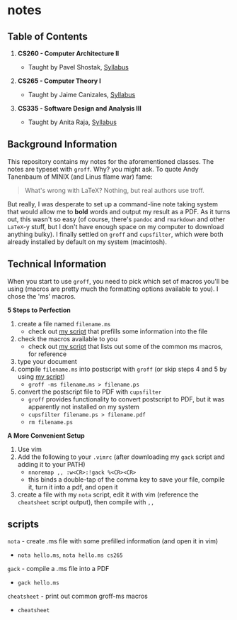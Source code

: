 # notes

## Table of Contents

1. __CS260 - Computer Architecture II__

    * Taught by Pavel Shostak,
[Syllabus](https://github.com/joshnatis/notes/blob/master/260/syllabus/cs260_syllabus.pdf)

2. __CS265 - Computer Theory I__

    * Taught by Jaime Canizales,
[Syllabus](https://github.com/joshnatis/notes/blob/master/265/syllabus/cs265_syllabus.pdf)

3. __CS335 - Software Design and Analysis III__

    * Taught by Anita Raja,
[Syllabus](https://github.com/joshnatis/notes/blob/master/335/syllabus/cs335_syllabus.pdf)

## Background Information

This repository contains my notes for the aforementioned classes. The notes are typeset with `groff`.
Why? you might ask. To quote Andy Tanenbaum of MINIX (and Linus flame war) fame: 

> What's wrong with LaTeX?
> Nothing, but real authors use troff.

But really, I was desperate to set up a command-line note taking system that would allow me to __bold__ words and
output my result as a PDF. As it turns out, this wasn't so easy (of course, there's `pandoc` and `rmarkdown` and other
`LaTeX`-y stuff, but I don't have enough space on my computer to download anything bulky). I finally settled on `groff` and
`cupsfilter`, which were both already installed by default on my system (macintosh).

## Technical Information

When you start to use `groff`, you need to pick which set of macros you'll be using (macros are pretty
much the formatting options available to you). I chose the 'ms' macros.

__5 Steps to Perfection__
1. create a file named `filename.ms`
    * check out [my script](https://github.com/joshnatis/notes/blob/master/scripts/nota) that prefills some information into the file
2. check the macros available to you
    * check out [my script](https://github.com/joshnatis/notes/blob/master/scripts/cheatsheet) that lists out some of the common ms macros, for reference
3. type your document
4. compile `filename.ms` into postscript with `groff` (or skip steps 4 and 5 by using [my script](https://github.com/joshnatis/notes/blob/master/scripts/gack))
    * `groff -ms filename.ms > filename.ps`
5. convert the postscript file to PDF with `cupsfilter`
    * `groff` provides functionality to convert postscript to PDF, but it was apparently not installed on my system
    * `cupsfilter filename.ps > filename.pdf`
    * `rm filename.ps`
    
__A More Convenient Setup__
1. Use vim
2. Add the following to your `.vimrc` (after downloading my `gack` script and adding it to your PATH)
    * `nnoremap ,, :w<CR>:!gack %<CR><CR>`
    * this binds a double-tap of the comma key to save your file, compile it, turn it into a pdf, and open it
3. create a file with my `nota` script, edit it with vim (reference the `cheatsheet` script output), then compile with `,,`

## scripts

`nota` - create .ms file with some prefilled information (and open it in vim)
* `nota hello.ms`, `nota hello.ms cs265`
 
`gack` - compile a .ms file into a PDF
* `gack hello.ms`
 
`cheatsheet` - print out common groff-ms macros
* `cheatsheet`

